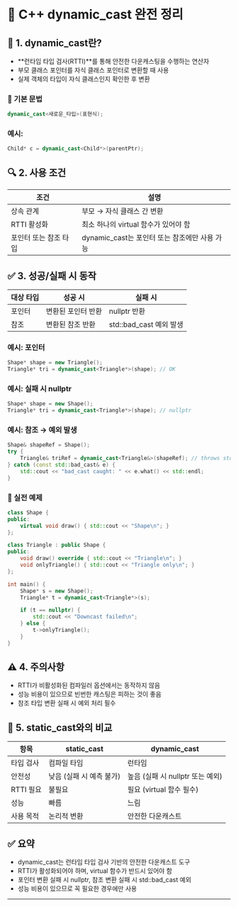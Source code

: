# 🧠 C++ dynamic_cast 완전 정리

## 📌 1. dynamic_cast란?
- **런타임 타입 검사(RTTI)**를 통해 안전한 다운캐스팅을 수행하는 연산자
- 부모 클래스 포인터를 자식 클래스 포인터로 변환할 때 사용
- 실제 객체의 타입이 자식 클래스인지 확인한 후 변환

### 🔧 기본 문법
```cpp
dynamic_cast<새로운_타입>(표현식);
```

### 예시:
```cpp
Child* c = dynamic_cast<Child*>(parentPtr);
```


## 🔍 2. 사용 조건
| 조건 | 설명 |
|------|-----| 
| 상속 관계 | 부모 → 자식 클래스 간 변환 | 
| RTTI 활성화 | 최소 하나의 virtual 함수가 있어야 함 | 
| 포인터 또는 참조 타입 | dynamic_cast는 포인터 또는 참조에만 사용 가능 | 



## ✅ 3. 성공/실패 시 동작
| 대상 타입 | 성공 시 | 실패 시 | 
|------|-----|-------|
| 포인터 | 변환된 포인터 반환 | nullptr 반환 | 
| 참조 | 변환된 참조 반환 | std::bad_cast 예외 발생 | 


### 예시: 포인터
```cpp
Shape* shape = new Triangle();
Triangle* tri = dynamic_cast<Triangle*>(shape); // OK
```



### 예시: 실패 시 nullptr
```cpp
Shape* shape = new Shape();
Triangle* tri = dynamic_cast<Triangle*>(shape); // nullptr
```

### 예시: 참조 → 예외 발생
```cpp
Shape& shapeRef = Shape();
try {
    Triangle& triRef = dynamic_cast<Triangle&>(shapeRef); // throws std::bad_cast
} catch (const std::bad_cast& e) {
    std::cout << "bad_cast caught: " << e.what() << std::endl;
}
```


### 🧪 실전 예제
```cpp
class Shape {
public:
    virtual void draw() { std::cout << "Shape\n"; }
};

class Triangle : public Shape {
public:
    void draw() override { std::cout << "Triangle\n"; }
    void onlyTriangle() { std::cout << "Triangle only\n"; }
};

int main() {
    Shape* s = new Shape();
    Triangle* t = dynamic_cast<Triangle*>(s);

    if (t == nullptr) {
        std::cout << "Downcast failed\n";
    } else {
        t->onlyTriangle();
    }
}
```


## ⚠️ 4. 주의사항
- RTTI가 비활성화된 컴파일러 옵션에서는 동작하지 않음
- 성능 비용이 있으므로 빈번한 캐스팅은 피하는 것이 좋음
- 참조 타입 변환 실패 시 예외 처리 필수

## 🔄 5. static_cast와의 비교
| 항목 | static_cast | dynamic_cast | 
|------|------------|---------------|
| 타입 검사 | 컴파일 타임 | 런타임 | 
| 안전성 | 낮음 (실패 시 예측 불가) | 높음 (실패 시 nullptr 또는 예외) | 
| RTTI 필요 | 불필요 | 필요 (virtual 함수 필수) | 
| 성능 | 빠름 | 느림 | 
| 사용 목적 | 논리적 변환 | 안전한 다운캐스트 | 



## ✅ 요약
- dynamic_cast는 런타임 타입 검사 기반의 안전한 다운캐스트 도구
- RTTI가 활성화되어야 하며, virtual 함수가 반드시 있어야 함
- 포인터 변환 실패 시 nullptr, 참조 변환 실패 시 std::bad_cast 예외
- 성능 비용이 있으므로 꼭 필요한 경우에만 사용

---
